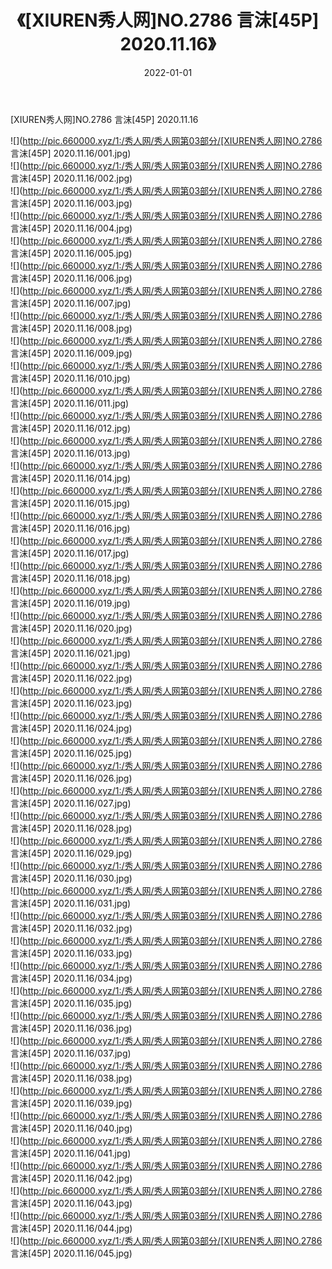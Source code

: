﻿---
layout: post
title:  《[XIUREN秀人网]NO.2786 言沫[45P] 2020.11.16》
date:   2022-01-01
img: http://pic.660000.xyz/1:/秀人网/秀人网第03部分/[XIUREN秀人网]NO.2786 言沫[45P] 2020.11.16/000.jpg
categories: [美女, 清纯, 唯美]
---

[XIUREN秀人网]NO.2786 言沫[45P] 2020.11.16

 ![](http://pic.660000.xyz/1:/秀人网/秀人网第03部分/[XIUREN秀人网]NO.2786 言沫[45P] 2020.11.16/001.jpg) <br>![](http://pic.660000.xyz/1:/秀人网/秀人网第03部分/[XIUREN秀人网]NO.2786 言沫[45P] 2020.11.16/002.jpg) <br>![](http://pic.660000.xyz/1:/秀人网/秀人网第03部分/[XIUREN秀人网]NO.2786 言沫[45P] 2020.11.16/003.jpg) <br>![](http://pic.660000.xyz/1:/秀人网/秀人网第03部分/[XIUREN秀人网]NO.2786 言沫[45P] 2020.11.16/004.jpg) <br>![](http://pic.660000.xyz/1:/秀人网/秀人网第03部分/[XIUREN秀人网]NO.2786 言沫[45P] 2020.11.16/005.jpg) <br>![](http://pic.660000.xyz/1:/秀人网/秀人网第03部分/[XIUREN秀人网]NO.2786 言沫[45P] 2020.11.16/006.jpg) <br>![](http://pic.660000.xyz/1:/秀人网/秀人网第03部分/[XIUREN秀人网]NO.2786 言沫[45P] 2020.11.16/007.jpg) <br>![](http://pic.660000.xyz/1:/秀人网/秀人网第03部分/[XIUREN秀人网]NO.2786 言沫[45P] 2020.11.16/008.jpg) <br>![](http://pic.660000.xyz/1:/秀人网/秀人网第03部分/[XIUREN秀人网]NO.2786 言沫[45P] 2020.11.16/009.jpg) <br>![](http://pic.660000.xyz/1:/秀人网/秀人网第03部分/[XIUREN秀人网]NO.2786 言沫[45P] 2020.11.16/010.jpg) <br>![](http://pic.660000.xyz/1:/秀人网/秀人网第03部分/[XIUREN秀人网]NO.2786 言沫[45P] 2020.11.16/011.jpg) <br>![](http://pic.660000.xyz/1:/秀人网/秀人网第03部分/[XIUREN秀人网]NO.2786 言沫[45P] 2020.11.16/012.jpg) <br>![](http://pic.660000.xyz/1:/秀人网/秀人网第03部分/[XIUREN秀人网]NO.2786 言沫[45P] 2020.11.16/013.jpg) <br>![](http://pic.660000.xyz/1:/秀人网/秀人网第03部分/[XIUREN秀人网]NO.2786 言沫[45P] 2020.11.16/014.jpg) <br>![](http://pic.660000.xyz/1:/秀人网/秀人网第03部分/[XIUREN秀人网]NO.2786 言沫[45P] 2020.11.16/015.jpg) <br>![](http://pic.660000.xyz/1:/秀人网/秀人网第03部分/[XIUREN秀人网]NO.2786 言沫[45P] 2020.11.16/016.jpg) <br>![](http://pic.660000.xyz/1:/秀人网/秀人网第03部分/[XIUREN秀人网]NO.2786 言沫[45P] 2020.11.16/017.jpg) <br>![](http://pic.660000.xyz/1:/秀人网/秀人网第03部分/[XIUREN秀人网]NO.2786 言沫[45P] 2020.11.16/018.jpg) <br>![](http://pic.660000.xyz/1:/秀人网/秀人网第03部分/[XIUREN秀人网]NO.2786 言沫[45P] 2020.11.16/019.jpg) <br>![](http://pic.660000.xyz/1:/秀人网/秀人网第03部分/[XIUREN秀人网]NO.2786 言沫[45P] 2020.11.16/020.jpg) <br>![](http://pic.660000.xyz/1:/秀人网/秀人网第03部分/[XIUREN秀人网]NO.2786 言沫[45P] 2020.11.16/021.jpg) <br>![](http://pic.660000.xyz/1:/秀人网/秀人网第03部分/[XIUREN秀人网]NO.2786 言沫[45P] 2020.11.16/022.jpg) <br>![](http://pic.660000.xyz/1:/秀人网/秀人网第03部分/[XIUREN秀人网]NO.2786 言沫[45P] 2020.11.16/023.jpg) <br>![](http://pic.660000.xyz/1:/秀人网/秀人网第03部分/[XIUREN秀人网]NO.2786 言沫[45P] 2020.11.16/024.jpg) <br>![](http://pic.660000.xyz/1:/秀人网/秀人网第03部分/[XIUREN秀人网]NO.2786 言沫[45P] 2020.11.16/025.jpg) <br>![](http://pic.660000.xyz/1:/秀人网/秀人网第03部分/[XIUREN秀人网]NO.2786 言沫[45P] 2020.11.16/026.jpg) <br>![](http://pic.660000.xyz/1:/秀人网/秀人网第03部分/[XIUREN秀人网]NO.2786 言沫[45P] 2020.11.16/027.jpg) <br>![](http://pic.660000.xyz/1:/秀人网/秀人网第03部分/[XIUREN秀人网]NO.2786 言沫[45P] 2020.11.16/028.jpg) <br>![](http://pic.660000.xyz/1:/秀人网/秀人网第03部分/[XIUREN秀人网]NO.2786 言沫[45P] 2020.11.16/029.jpg) <br>![](http://pic.660000.xyz/1:/秀人网/秀人网第03部分/[XIUREN秀人网]NO.2786 言沫[45P] 2020.11.16/030.jpg) <br>![](http://pic.660000.xyz/1:/秀人网/秀人网第03部分/[XIUREN秀人网]NO.2786 言沫[45P] 2020.11.16/031.jpg) <br>![](http://pic.660000.xyz/1:/秀人网/秀人网第03部分/[XIUREN秀人网]NO.2786 言沫[45P] 2020.11.16/032.jpg) <br>![](http://pic.660000.xyz/1:/秀人网/秀人网第03部分/[XIUREN秀人网]NO.2786 言沫[45P] 2020.11.16/033.jpg) <br>![](http://pic.660000.xyz/1:/秀人网/秀人网第03部分/[XIUREN秀人网]NO.2786 言沫[45P] 2020.11.16/034.jpg) <br>![](http://pic.660000.xyz/1:/秀人网/秀人网第03部分/[XIUREN秀人网]NO.2786 言沫[45P] 2020.11.16/035.jpg) <br>![](http://pic.660000.xyz/1:/秀人网/秀人网第03部分/[XIUREN秀人网]NO.2786 言沫[45P] 2020.11.16/036.jpg) <br>![](http://pic.660000.xyz/1:/秀人网/秀人网第03部分/[XIUREN秀人网]NO.2786 言沫[45P] 2020.11.16/037.jpg) <br>![](http://pic.660000.xyz/1:/秀人网/秀人网第03部分/[XIUREN秀人网]NO.2786 言沫[45P] 2020.11.16/038.jpg) <br>![](http://pic.660000.xyz/1:/秀人网/秀人网第03部分/[XIUREN秀人网]NO.2786 言沫[45P] 2020.11.16/039.jpg) <br>![](http://pic.660000.xyz/1:/秀人网/秀人网第03部分/[XIUREN秀人网]NO.2786 言沫[45P] 2020.11.16/040.jpg) <br>![](http://pic.660000.xyz/1:/秀人网/秀人网第03部分/[XIUREN秀人网]NO.2786 言沫[45P] 2020.11.16/041.jpg) <br>![](http://pic.660000.xyz/1:/秀人网/秀人网第03部分/[XIUREN秀人网]NO.2786 言沫[45P] 2020.11.16/042.jpg) <br>![](http://pic.660000.xyz/1:/秀人网/秀人网第03部分/[XIUREN秀人网]NO.2786 言沫[45P] 2020.11.16/043.jpg) <br>![](http://pic.660000.xyz/1:/秀人网/秀人网第03部分/[XIUREN秀人网]NO.2786 言沫[45P] 2020.11.16/044.jpg) <br>![](http://pic.660000.xyz/1:/秀人网/秀人网第03部分/[XIUREN秀人网]NO.2786 言沫[45P] 2020.11.16/045.jpg) <br>